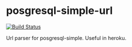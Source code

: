 # posgresql-simple-url

[![Build Status](https://travis-ci.org/futurice/postgresql-simple-url.svg)](https://travis-ci.org/futurice/postgresql-simple-url)

Url parser for posgresql-simple. Useful in heroku.
